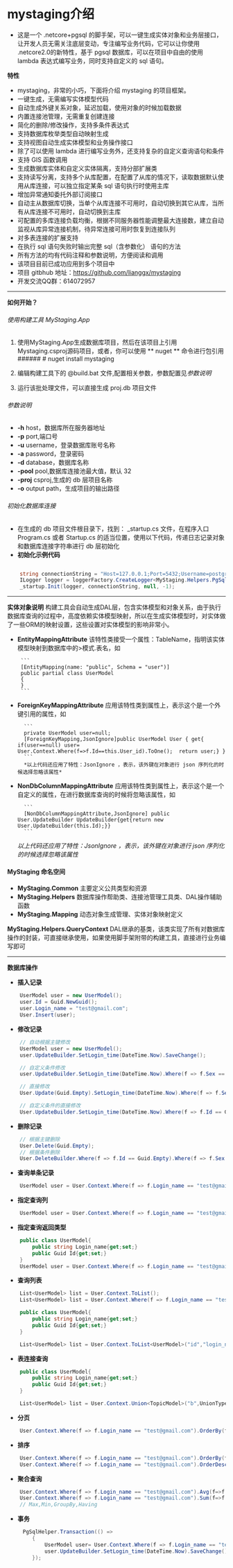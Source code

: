 # mystaging介绍
* 这是一个 .netcore+pgsql 的脚手架，可以一键生成实体对象和业务层接口，让开发人员无需关注底层变动，专注编写业务代码，它可以让你使用 .netcore2.0的新特性，基于 pgsql 数据库，可以在项目中自由的使用 lambda 表达式编写业务，同时支持自定义的 sql 语句。

**特性**
* mystaging，非常的小巧，下面将介绍 mystaging 的项目框架。
* 一键生成，无需编写实体模型代码
* 自动生成外键关系对象，延迟加载，使用对象的时候加载数据
* 内置连接池管理，无需重复创建连接
* 简化的删除/修改操作，支持多条件表达式
* 支持数据库枚举类型自动映射生成
* 支持视图自动生成实体模型和业务操作接口
* 除了可以使用 lambda 进行编写业务外，还支持复杂的自定义查询语句和条件
* 支持 GIS 函数调用
* 生成数据库实体和自定义实体隔离，支持分部扩展类
* 支持读写分离，支持多个从库配置，在配置了从库的情况下，读取数据默认使用从库连接，可以独立指定某条 sql 语句执行时使用主库
* 增加异常通知委托外部订阅接口
* 自动主从数据库切换，当单个从库连接不可用时，自动切换到其它从库，当所有从库连接不可用时，自动切换到主库
* 可配置的多库连接负载均衡，根据不同服务器性能调整最大连接数，建立自动监视从库异常连接机制，待异常连接可用时恢复到连接队列
* 对多表连接的扩展支持
* 在执行 sql 语句失败时输出完整 sql（含参数化） 语句的方法
* 所有方法的均有代码注释和参数说明，方便阅读和调用
* 该项目目前已成功应用到多个项目中
* 项目 gitbhub 地址：<https://github.com/lianggx/mystaging>
* 开发交流QQ群：614072957

---

**如何开始？**

###### 使用构建工具 MyStaging.App
  1. 使用MyStaging.App生成数据库项目，然后在该项目上引用 Mystaging.csproj源码项目，或者，你可以使用 ** nuget ** 命令进行包引用
    ###### # nuget install mystaging

  2. 编辑构建工具下的 @build.bat 文件,配置相关参数，参数配置见*参数说明*
  3. 运行该批处理文件，可以直接生成 proj.db 项目文件
     
###### 参数说明
   * **-h** host，数据库所在服务器地址
   * **-p** port,端口号
   * **-u** username，登录数据库账号名称
   * **-a** password，登录密码
   * **-d** database，数据库名称
   * **-pool** pool,数据库连接池最大值，默认 32
   * **-proj** csproj,生成的 db 层项目名称
   * **-o** output path，生成项目的输出路径

###### 初始化数据库连接
* 在生成的 db 项目文件根目录下，找到： _startup.cs 文件，在程序入口 Program.cs 或者  Startup.cs 的适当位置，使用以下代码，传递日志记录对象和数据库连接字符串进行 db 层初始化
* **初始化示例代码**
``` C#

	string connectionString = "Host=127.0.0.1;Port=5432;Username=postgres;Password=123456;Database=database name;Pooling=true;Maximum Pool Size=100";
	ILogger logger = loggerFactory.CreateLogger<MyStaging.Helpers.PgSqlHelper>();
	_startup.Init(logger, connectionString, null, -1);
```

---

**实体对象说明**
   构建工具会自动生成DAL层，包含实体模型和对象关系，由于执行数据库查询的过程中，高度依赖实体模型映射，所以在生成实体模型时，对实体做了一些ORM的映射设置，这些设置对实体模型的影响非常小。
    

 * **EntityMappingAttribute**
        该特性类接受一个属性：TableName，指明该实体模型映射到数据库中的>模式.表名，如

        ```
        [EntityMapping(name: "public", Schema = "user")]
        public partial class UserModel
        {
        }
        ```
        

* **ForeignKeyMappingAttribute**
        应用该特性类到属性上，表示这个是一个外键引用的属性，如

        ```
        private UserModel user=null;
        [ForeignKeyMapping,JsonIgnore]public UserModel User { get{ if(user==null) user= User.Context.Where(f=>f.Id==this.User_id).ToOne();  return user;} }
        ```
        *以上代码还应用了特性：JsonIgnore ，表示，该外键在对象进行 json 序列化的时候选择忽略该属性*



* **NonDbColumnMappingAttribute**
        应用该特性类到属性上，表示这个是一个自定义的属性，在进行数据库查询的时候将忽略该属性，如

        ```
        [NonDbColumnMappingAttribute,JsonIgnore] public  User.UpdateBuilder UpdateBuilder{get{return new User.UpdateBuilder(this.Id);}}
        ```
        
  *以上代码还应用了特性：JsonIgnore ，表示，该外键在对象进行 json 序列化的时候选择忽略该属性*



#### MyStaging 命名空间

*  **MyStaging.Common**  主要定义公共类型和资源
* **MyStaging.Helpers**     数据库操作帮助类、连接池管理工具类、DAL操作辅助函数
* **MyStaging.Mapping**  动态对象生成管理、实体对象映射定义

**MyStaging.Helpers.QueryContext**
    DAL继承的基类，该类实现了所有对数据库操作的封装，可直接继承使用，如果使用脚手架附带的构建工具，直接进行业务编写即可

---

**数据库操作**


* **插入记录**

``` C#
    UserModel user = new UserModel();
    user.Id = Guid.NewGuid();
    user.Login_name = "test@gmail.com";
    User.Insert(user);
```


* **修改记录**

``` C#
    // 自动根据主键修改
    UserModel user = new UserModel();
    user.UpdateBuilder.SetLogin_time(DateTime.Now).SaveChange(); 

    // 自定义条件修改
    user.UpdateBuilder.SetLogin_time(DateTime.Now).Where(f => f.Sex == true).SaveChange();

    // 直接修改
    User.Update(Guid.Empty).SetLogin_time(DateTime.Now).Where(f => f.Sex == true).SaveChange();

    // 自定义条件的直接修改
    User.UpdateBuilder.SetLogin_time(DateTime.Now).Where(f => f.Id == Guid.Empty).Where(f => f.Sex == true).SaveChange();
```


* **删除记录**

``` C#
    // 根据主键删除
    User.Delete(Guid.Empty);
    // 根据条件删除
    User.DeleteBuilder.Where(f => f.Id == Guid.Empty).Where(f => f.Sex == true).SaveChange();
```


* **查询单条记录**

``` C#
    UserModel user = User.Context.Where(f => f.Login_name == "test@gmail.com").ToOne();
```



* **指定查询列**

``` C#
    UserModel user = User.Context.Where(f => f.Login_name == "test@gmail.com").ToOne("id","login_name");
```


* **指定查询返回类型**

``` C#
    public class UserModel{
        public string Login_name{get;set;}
        public Guid Id{get;set;}
    }
    UserModel user = User.Context.Where(f => f.Login_name == "test@gmail.com").ToOne<UserModel>("id","login_name");
```


* **查询列表**

``` C#
    List<UserModel> list = User.Context.ToList();
    List<UserModel> list = User.Context.Where(f => f.Login_name == "test@gmail.com").ToList();    

    public class UserModel{
        public string Login_name{get;set;}
        public Guid Id{get;set;}
    }

    List<UserModel> list = User.Context.ToList<UserModel>("id","login_name");

```


* **表连接查询**

``` C#
    public class UserModel{
        public string Login_name{get;set;}
        public Guid Id{get;set;}
    }

    List<UserModel> list = User.Context.Union<TopicModel>("b",UnionType.INNER_JOIN,(a,b)=>a.Id==b.User_Id).Where(a=>a.Id=Guid.Empty).Where<TopicModel>(b=>b.Publish==true).ToList<UserModel>("id","login_name");

```


* **分页**

``` C#
    User.Context.Where(f => f.Login_name == "test@gmail.com").OrderBy(f=>f.State).Page(1,10);
```


* **排序**

``` C#
    User.Context.Where(f => f.Login_name == "test@gmail.com").OrderBy(f=>f.State);
    User.Context.Where(f => f.Login_name == "test@gmail.com").OrderDescing(f=>f.State);
```


* **聚合查询**

``` C#
    User.Context.Where(f => f.Login_name == "test@gmail.com").Avg(f=>f.Age);
    User.Context.Where(f => f.Login_name == "test@gmail.com").Sum(f=>f.Blance);
    // Max,Min,GroupBy,Having
```



* **事务**

``` C#
     PgSqlHelper.Transaction(() =>
        {
            UserModel user= User.Context.Where(f => f.Login_name == "test@gmail.com").ToOne();
            user.UpdateBuilder.SetLogin_time(DateTime.Now).SaveChange();
        });
```